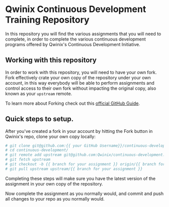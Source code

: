 # Qwinix Continuous Development Training Repository

In this repository you will find the various assignments that you will need to complete, in order to complete the various continuous development programs offered by Qwinix's Continuous Development Initiative.

## Working with this repository

In order to work with this repository, you will need to have your own fork. Fork effectively crate your own copy of the repository under your own account, in this way everybody will be able to perform assignments and control access to their own fork without impacting the original copy, also known as your `upstream` remote.

To learn more about Forking check out this [official GitHub Guide](https://guides.github.com/activities/forking/).

## Quick steps to setup.

After you've created a fork in your account by hitting the Fork button in Qwinix's repo, clone your own copy locally:

```bash
# git clone git@github.com:{{ your GitHub Username}}/continuous-development.git
# cd continuous-development/
# git remote add upstream git@github.com:Qwinix/continuous-development.git
# git fetch upstream
# git checkout -b {{ branch for your assignment }} origin/{{ branch for your assignment }}
# git pull upstream upstream/{{ branch for your assignment }}
```

Completing these steps will make sure you have the latest version of the assignment in your own copy of the repository.

Now complete the assignment as you normally would, and commit and push all changes to your repo as you normally would.
